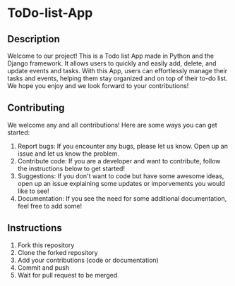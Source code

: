 # ToDo-list-App

## Description
Welcome to our project! This is a Todo list App made in Python and the Django framework. It allows users to quickly and easily add, delete, and update events and tasks. With this App, users can effortlessly manage their tasks and events, helping them stay organized and on top of their to-do list. We hope you enjoy and we look forward to your contributions!

## Contributing
We welcome any and all contributions! Here are some ways you can get started:
1. Report bugs: If you encounter any bugs, please let us know. Open up an issue and let us know the problem.
2. Contribute code: If you are a developer and want to contribute, follow the instructions below to get started!
3. Suggestions: If you don't want to code but have some awesome ideas, open up an issue explaining some updates or imporvements you would like to see!
4. Documentation: If you see the need for some additional documentation, feel free to add some!

## Instructions
1. Fork this repository
2. Clone the forked repository
3. Add your contributions (code or documentation)
4. Commit and push
5. Wait for pull request to be merged



